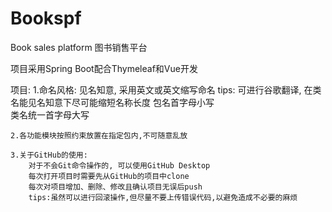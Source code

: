 # Bookspf
Book sales platform
图书销售平台

项目采用Spring Boot配合Thymeleaf和Vue开发


项目:
	1.命名风格:
		见名知意, 采用英文或英文缩写命名
		tips: 可进行谷歌翻译, 在类名能见名知意下尽可能缩短名称长度
		包名首字母小写   
		类名统一首字母大写
		
		
	2.各功能模块按照约束放置在指定包内,不可随意乱放
	
	3.关于GitHub的使用:
		对于不会Git命令操作的, 可以使用GitHub Desktop
		每次打开项目时需要先从GitHub的项目中clone
		每次对项目增加、删除、修改且确认项目无误后push
		tips:虽然可以进行回滚操作,但尽量不要上传错误代码,以避免造成不必要的麻烦
	

		
